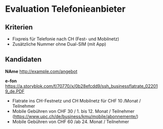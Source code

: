# Evaluation Telefonieanbieter

## Kriterien

* Fixpreis für Telefonie nach CH (Fest- und Mobilnetz)
* Zusätzliche Nummer ohne Dual-SIM (mit App)

## Kandidaten

**NAme** http://example.com/angebot

**e-fon** https://a.storyblok.com/f/70770/x/0b28efcdd9/ssh_businessflatrate_022019_de.PDF
* Flatrate ins CH-Festnetz und CH Mobilnetz für CHF 10 /Monat / Teilnehmer
* Mobile Gebühren von CHF 30 / 1. bis 12. Monat / Teilnehmer (https://www.upc.ch/de/business/kmu/mobile/abonnemente/)
* Mobile Gebühren von CHF 60 /ab 24. Monat / Teilnehmer